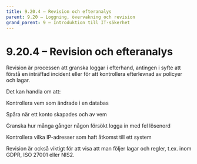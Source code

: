 ```yaml
---
title: 9.20.4 – Revision och efteranalys
parent: 9.20 – Loggning, övervakning och revision
grand_parent: 9 – Introduktion till IT-säkerhet
---
```

# 9.20.4 – Revision och efteranalys

Revision är processen att granska loggar i efterhand, antingen i syfte att förstå en inträffad incident eller för att kontrollera efterlevnad av policyer och lagar.

Det kan handla om att:

Kontrollera vem som ändrade i en databas

Spåra när ett konto skapades och av vem

Granska hur många gånger någon försökt logga in med fel lösenord

Kontrollera vilka IP-adresser som haft åtkomst till ett system

Revision är också viktigt för att visa att man följer lagar och regler, t.ex. inom GDPR, ISO 27001 eller NIS2.

